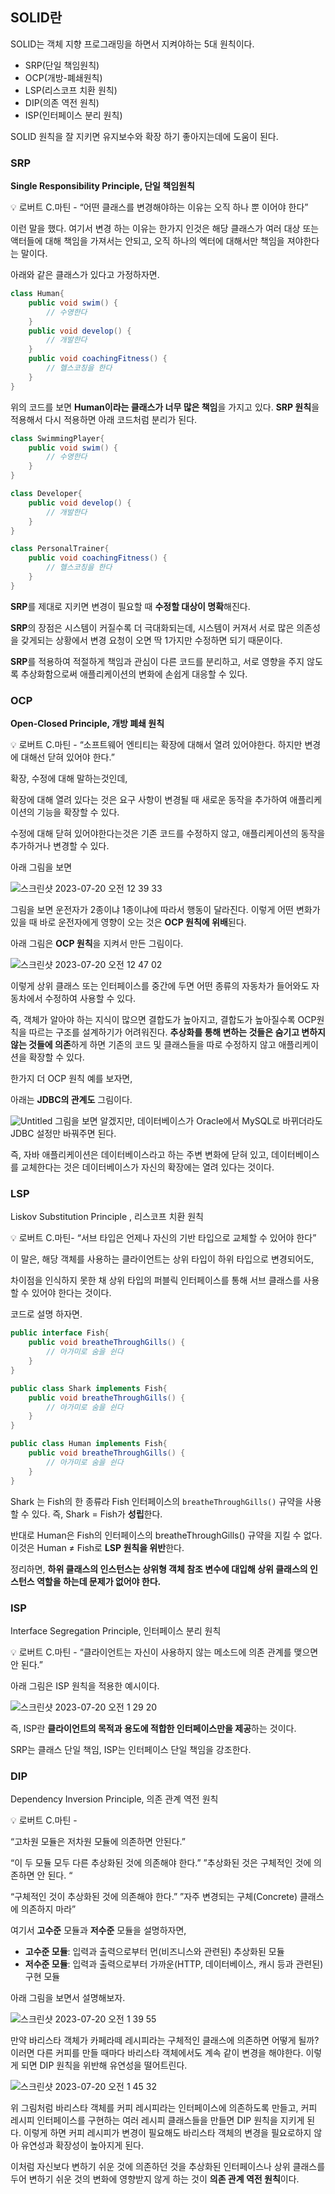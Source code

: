 ## SOLID란

SOLID는 객체 지향 프로그래밍을 하면서 지켜야하는 5대 원칙이다.

- SRP(단일 책임원칙)
- OCP(개방-폐쇄원칙)
- LSP(리스코프 치환 원칙)
- DIP(의존 역전 원칙)
- ISP(인터페이스 분리 원칙)

SOLID 원칙을 잘 지키면 유지보수와 확장 하기 좋아지는데에 도움이 된다.

### **SRP**

**Single Responsibility Principle, 단일 책임원칙**

<aside>
💡 로버트 C.마틴 - “어떤 클래스를 변경해야하는 이유는 오직 하나 뿐 이어야 한다”

</aside>

이런 말을 했다. 여기서 변경 하는 이유는 한가지 인것은 해당 클래스가 여러 대상 또는 액터들에 대해 책임을 가져서는 안되고, 오직 하나의 엑터에 대해서만 책임을 져야한다는 말이다.

아래와 같은 클래스가 있다고 가정하자면.

```java
class Human{
	public void swim() {
		// 수영한다
	}
	public void develop() {
		// 개발한다
	}
	public void coachingFitness() {
		// 헬스코칭을 한다
	}
}
```

위의 코드를 보면 **Human이라는 클래스가 너무 많은 책임**을 가지고 있다. **SRP 원칙**을 적용해서 다시 적용하면 아래 코드처럼 분리가 된다.

```java
class SwimmingPlayer{
	public void swim() {
		// 수영한다
	}
}

class Developer{
	public void develop() {
		// 개발한다
	}
}

class PersonalTrainer{
	public void coachingFitness() {
		// 헬스코칭을 한다
	}
}
```

**SRP**를 제대로 지키면 변경이 필요할 때 **수정할 대상이 명확**해진다.

**SRP**의 장점은 시스템이 커질수록 더 극대화되는데, 시스템이 커져서 서로 많은 의존성을 갖게되는 상황에서 변경 요청이 오면 딱 1가지만 수정하면 되기 때문이다. 

**SRP**를 적용하여 적절하게 책임과 관심이 다른 코드를 분리하고, 서로 영향을 주지 않도록 추상화함으로써 애플리케이션의 변화에 손쉽게 대응할 수 있다.

### **OCP**

**Open-Closed Principle, 개방 폐쇄 원칙**

<aside>
💡 로버트 C.마틴 - “소프트웨어 엔티티는 확장에 대해서 열려 있어야한다. 하지만 변경에 대해선 닫혀 있어야 한다.”

</aside>

확장, 수정에 대해 말하는것인데,

확장에 대해 열려 있다는 것은 요구 사항이 변경될 때 새로운 동작을 추가하여 애플리케이션의 기능을 확장할 수 있다.

수정에 대해 닫혀 있어야한다는것은 기존 코드를 수정하지 않고, 애플리케이션의 동작을 추가하거나 변경할 수 있다.

아래 그림을 보면

![스크린샷 2023-07-20 오전 12 39 33](https://github.com/mo2-Study-Group/StudyGroup/assets/112863029/317a41b6-f3ee-4ccd-bf5d-7785547ef81a)

그림을 보면 운전자가 2종이냐 1종이냐에 따라서 행동이 달라진다.
이렇게 어떤 변화가 있을 때 바로 운전자에게 영향이 오는 것은 **OCP 원칙에 위배**된다.

아래 그림은 **OCP 원칙**을 지켜서 만든 그림이다.

![스크린샷 2023-07-20 오전 12 47 02](https://github.com/mo2-Study-Group/StudyGroup/assets/112863029/bdb8b6bc-8c5b-462a-a952-196eee9f7ac2)

이렇게 상위 클래스 또는 인터페이스를 중간에 두면 어떤 종류의 자동차가 들어와도 자동차에서 수정하여 사용할 수 있다.

즉, 객체가 알아야 하는 지식이 많으면 결합도가 높아지고, 결합도가 높아질수록 OCP원칙을 따르는 구조를 설계하기가 어려워진다.
**추상화를 통해 변하는 것들은 숨기고 변하지 않는 것들에 의존**하게 하면 기존의 코드 및 클래스들을 따로 수정하지 않고 애플리케이션을 확장할 수 있다.

한가지 더 OCP 원칙 예를 보자면,

아래는 **JDBC의 관계도** 그림이다.

![Untitled](https://github.com/mo2-Study-Group/StudyGroup/assets/112863029/64483f07-20a7-4ce5-9143-45b12b958bd6)
그림을 보면 알겠지만, 데이터베이스가 Oracle에서 MySQL로 바뀌더라도 JDBC 설정만 바꿔주면 된다.

즉, 자바 애플리케이션은 데이터베이스라고 하는 주변 변화에 닫혀 있고, 데이터베이스를 교체한다는 것은 데이터베이스가 자신의 확장에는 열려 있다는 것이다.

### LSP

Liskov Substitution Principle , 리스코프 치환 원칙

<aside>
💡 로버트 C.마틴- “서브 타입은 언제나 자신의 기반 타입으로 교체할 수 있어야 한다”

</aside>

이 말은, 해당 객체를 사용하는 클라이언트는 상위 타입이 하위 타입으로 변경되어도, 

차이점을 인식하지 못한 채 상위 타입의 퍼블릭 인터페이스를 통해 서브 클래스를 사용할 수 있어야 한다는 것이다.

코드로 설명 하자면. 

```java
public interface Fish{
	public void breatheThroughGills() {
		// 아가미로 숨을 쉰다
	}
}

public class Shark implements Fish{
	public void breatheThroughGills() {
		// 아가미로 숨을 쉰다
	}
}

public class Human implements Fish{
	public void breatheThroughGills() {
		// 아가미로 숨을 쉰다
	}
}
```

Shark 는 Fish의 한 종류라 Fish 인터페이스의 `breatheThroughGills()` 규약을 사용할 수 있다.
즉, Shark = Fish가 **성립**한다.

반대로 Human은 Fish의 인터페이스의 breatheThroughGills() 규약을 지킬 수 없다.
이것은 Human ≠ Fish로 **LSP 원칙을 위반**한다.

정리하면, **하위 클래스의 인스턴스는 상위형 객체 참조 변수에 대입해 상위 클래스의 인스턴스 역할을 하는데 문제가 없어야 한다.**

### ISP

Interface Segregation Principle, 인터페이스 분리 원칙

<aside>
💡 로버트 C.마틴 - “클라이언트는 자신이 사용하지 않는 메소드에 의존 관계를 맺으면 안 된다.”

</aside>

아래 그림은 ISP 원칙을 적용한 예시이다.

![스크린샷 2023-07-20 오전 1 29 20](https://github.com/mo2-Study-Group/StudyGroup/assets/112863029/dc96e15d-1639-43b0-af34-dc32ab2d56c5)

즉, ISP란 **클라이언트의 목적과 용도에 적합한 인터페이스만을 제공**하는 것이다.

SRP는 클래스 단일 책임, ISP는 인터페이스 단일 책임을 강조한다.

### DIP

Dependency Inversion Principle, 의존 관계 역전 원칙

<aside>
💡 로버트 C.마틴 -

“고차원 모듈은 저차원 모듈에 의존하면 안된다.”

“이 두 모듈 모두 다른 추상화된 것에 의존해야 한다.”
”추상화된 것은 구체적인 것에 의존하면 안 된다. “

“구체적인 것이 추상화된 것에 의존해야 한다.”
”자주 변경되는 구체(Concrete) 클래스에 의존하지 마라”

</aside>

여기서 **고수준** 모듈과 **저수준** 모듈을 설명하자면,

- **고수준 모듈**: 입력과 출력으로부터 먼(비즈니스와 관련된) 추상화된 모듈
- **저수준 모듈**: 입력과 출력으로부터 가까운(HTTP, 데이터베이스, 캐시 등과 관련된) 구현 모듈

아래 그림을 보면서 설명해보자.

![스크린샷 2023-07-20 오전 1 39 55](https://github.com/mo2-Study-Group/StudyGroup/assets/112863029/052cff9e-7298-4caf-937b-cbf512d42c81)

만약 바리스타 객체가 카페라떼 레시피라는 구체적인 클래스에 의존하면 어떻게 될까?
이러면 다른 커피를 만들 때마다 바리스타 객체에서도 계속 같이 변경을 해야한다.
이렇게 되면 DIP 원칙을 위반해 유연성을 떨어트린다.

![스크린샷 2023-07-20 오전 1 45 32](https://github.com/mo2-Study-Group/StudyGroup/assets/112863029/ea0291b3-4ec5-4176-adb9-10979e842ada)

위 그림처럼 바리스타 객체를 커피 레시피라는 인터페이스에 의존하도록 만들고, 커피 레시피 인터페이스를 구현하는 여러 레시피 클래스들을 만들면 DIP 원칙을 지키게 된다.
이렇게 하면 커피 레시피가 변경이 필요해도 바리스타 객체의 변경을 필요로하지 않아 유연성과 확장성이 높아지게 된다.

이처럼 자신보다 변하기 쉬운 것에 의존하던 것을 추상화된 인터페이스나 상위 클래스를 두어 변하기 쉬운 것의 변화에 영향받지 않게 하는 것이 **의존 관계 역전 원칙**이다.
